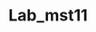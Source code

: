 # Lab_mst11


<!DOCTYPE html>
<html>
<head>
    <title>Signup Page</title>
    <style>
        #signup{
            display: flex;
            justify-content: center;
            padding-top: 30px;  
        }
        form{
            text-align: center;
            margin: 2rem;
        }
        input{
            margin: .7rem;
            height: 1.7rem;
            width: 16rem;
        }
        .SignForm{
            border: 2px solid black;
            border-radius:10px;
            width: 500px;
            height: 500px;
        }
        h1{
            text-align: center;
        }

        button{
            height: 2rem;
            width: 16rem;
            border-radius: 1rem;
            border: none;
            font-family: monospace;
            columns: white;
            background-color: crimson;

        }
        button:hover{
            color: white;
            background-color: black;
            text-align: center;
            cursor: pointer;
        } 
    </style>
</head>

<body>
    <div id="signup">
    <div class="SignForm">
    <h1>Signup</h1>

        <form action="/signup" method="post">
            <label for="username">Username:</label>
            <input type="text" id="username" name="username" required><br><br>

            <label for="username">Full Name:</label>
            <input type="text" id="fullname" name="fullname" required><br><br>

            <label for="email">Email Id:</label>
            <input type="email" id="email" name="email" required><br><br>

            <label for="password">Password:</label>
            <input type="password" id="password" name="password" required><br><br>

            <button type="submit">Sign Up</button>
            <p>Don't have an account <a href="LoginForm.html">Sign In</a></p>
        </form>
    </div>
</div>
</body>

</html>







**Explain**



The provided code appears to be an HTML snippet for creating a simple signup form for a website. Let's break down the code step by step:

<head>: This is the opening tag for the head section of the HTML document. The head section typically contains metadata and links to external resources such as stylesheets and scripts. However, in the provided code, it is incomplete as it lacks necessary elements like <title> and <meta> tags.

<body>: This is the opening tag for the body section of the HTML document. The body section contains the visible content of the web page.

<div id="signup">: This is a <div> (division) element with the ID attribute set to "signup." It is used to create a container for the signup form.

<div class="SignForm">: This is another <div> element with the class attribute set to "SignForm." It is nested within the "signup" <div>. It is likely used for styling purposes or to group related elements.

<h1>Signup</h1>: This is an <h1> (heading 1) element that displays the text "Signup." It is the main heading for the signup section.

<form action="/signup" method="post">: This is an HTML form element that defines the start of a form. It has two attributes:

action="/signup": This specifies the URL where the form data will be sent when the user submits the form. In this case, it will be sent to "/signup," which suggests that there should be a server-side script to handle the form submission at that URL.
method="post": This specifies the HTTP method to be used when submitting the form. In this case, it's set to "post," which is commonly used for form submissions to send data securely.
Inside the form, there are several <label> and <input> elements:

<label for="username">Username:</label>: This is a label element associated with an input field. The "for" attribute with the value "username" is used to connect this label to an input field with the same "id."

<input type="text" id="username" name="username" required>: This is an input field for entering a username. It has several attributes:

type="text": Specifies that this is a text input field.
id="username": Provides a unique identifier for the input element.
name="username": Specifies the name of the input element, which will be used when processing form data on the server.
required: Indicates that this field is required and must be filled out by the user.
Similar <label> and <input> elements are provided for "Full Name," "Email Id," and "Password."

<button type="submit">Sign Up</button>: This is a submit button within the form. When clicked, it will trigger the form submission to the URL specified in the action attribute.

<p>Don't have an account <a href="LoginForm.html">Sign In</a></p>: This is a paragraph element containing text and a hyperlink. It suggests that if the user doesn't have an account, they can click the "Sign In" link, which will likely take them to a login page (LoginForm.html).

</form>: This is the closing tag for the form element, indicating the end of the form.

</div>: These are closing </div> tags that close the "SignForm" and "signup" <div> containers.

</body> and </html>: These are closing tags for the body and HTML documents, respectively, indicating the end of the HTML structure.

In summary, this code creates a signup form with fields for a username, full name, email, and password. When the user submits the form, the data is sent to the "/signup" URL. Additionally, there is a link to a login page ("LoginForm.html") for users who already have an account. However, some essential elements in the HTML structure (such as the <title> tag in the head section) are missing, and the server-side processing of the form data is not included in this code snippet.



**Link of output**


(https://docs.google.com/document/d/13mVuAyG5sHXc-3ro35hQ9_nRvXZpPM_CMTAC4yDfidc/edit)https://docs.google.com/document/d/13mVuAyG5sHXc-3ro35hQ9_nRvXZpPM_CMTAC4yDfidc/edit
